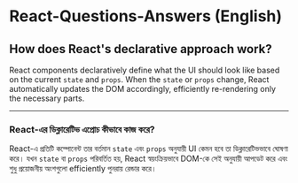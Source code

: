 # React-Questions-Answers (English)

## How does React's declarative approach work?

React components declaratively define what the UI should look like based on the current `state` and `props`. When the `state` or `props` change, React automatically updates the DOM accordingly, efficiently re-rendering only the necessary parts.

---

### React-এর ডিক্লারেটিভ এপ্রোচ কীভাবে কাজ করে?

React-এ প্রতিটি কম্পোনেন্ট তার বর্তমান `state` এবং `props` অনুযায়ী UI কেমন হবে তা ডিক্লারেটিভভাবে ঘোষণা করে। যখন `state` বা `props` পরিবর্তিত হয়, React স্বয়ংক্রিয়ভাবে DOM-কে সেই অনুযায়ী আপডেট করে এবং শুধু প্রয়োজনীয় অংশগুলো efficiently পুনরায় রেন্ডার করে।
